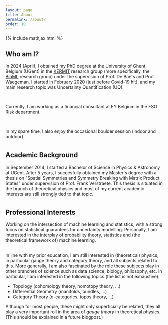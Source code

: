 ```yaml
---
layout: page
title: About
permalink: /about/
order: 10
---
```


{% include mathjax.html %}

<h2>Who am I?</h2>

In 2024 (April), I obtained my PhD degree at the University of Ghent, Belgium (UGent) in the <a href="https://kermit.ugent.be/" target="_blank">KERMIT</a> research group (more specifically, the <a target = "_blank" href = "https://willemwaegeman.github.io/bioml/">BioML</a> research group) under the supervision of Prof. De Baets and Prof. Waegeman. I started in February 2020 (just before Covid-19 hit), and my main research topic was Uncertainty Quantification (UQ).

<br>

Currently, I am working as a financial consultant at EY Belgium in the FSO Risk department.

<br>

In my spare time, I also enjoy the occasional boulder session (indoor and outdoor).

<h2 style = "margin-top: 1cm">Academic Background</h2>

In September 2014, I started a Bachelor of Science in Physics & Astronomy at UGent. After 5 years, I succesfully obtained my Master's degree with a thesis on "Spatial Symmetries and Symmetry Breaking with Matrix Product States" under supervision of Prof. Frank Verstraete. This thesis is situated in the branch of theoretical physics and most of my current academic interests are still strongly tied to that topic.

<h2 style = "margin-top: 1cm">Professional Interests</h2>

Working on the intersection of machine learning and statistics, with a strong focus on statistical guarantees for uncertainty modelling. Personally, I am interested in the interplay of probability theory, statistics and (the theoretical framework of) machine learning.<br><br>

In line with my prior education, I am still interested in (theoretical) physics, in particular gauge theory and category theory, and all subjects related to this. More generally, I am also fascinated by the role these subjects play in other branches of science such as data science, biology, philosophy, etc. In particular, I am interested in the following topics (the list is not exhaustive):

* Topology (cohomology theory, homotopy theory, ...)
* Differential Geometry (manifolds, bundles, ...)
* Category Theory ($n$-categories, topos theory, ...)

Although for most people, these might only superficially be related, they all play a very important roll in the area of <i>gauge theory</i> in theoretical physics. (This should be explained in a future blogpost.)